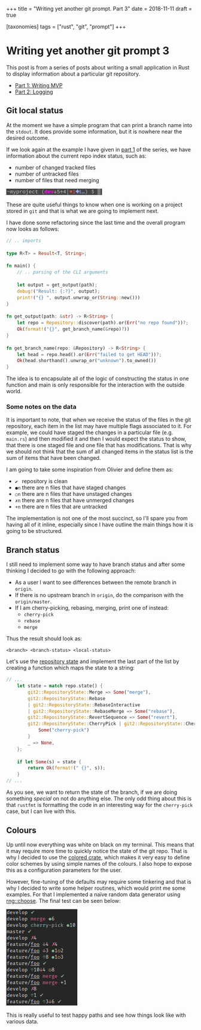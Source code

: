 +++
title = "Writing yet another git prompt. Part 3"
date = 2018-11-11
draft = true

[taxonomies]
tags = ["rust", "git", "prompt"]
+++

# Writing yet another git prompt 3

This post is from a series of posts about writing a small application in Rust to display information about a particular git repository.

- [Part 1: Writing MVP][part-1]
- [Part 2: Logging][part-2]

## Git local status

At the moment we have a simple program that can print a branch name into the
`stdout`.  It does provide some information, but it is nowhere near the desired
outcome.

If we look again at the example I have given in [part 1][part-1] of the series, we have information about the current repo index status, such as:
- number of changed tracked files
- number of untracked files
- number of files that need merging

![zsh-git-prompt-example][od-prompt-img]

These are quite useful things to know when one is working on a project stored
in `git` and that is what we are going to implement next.

I have done some refactoring since the last time and the overall program now
looks as follows:
```rust
// .. imports

type R<T> = Result<T, String>;

fn main() {
    // .. parsing of the CLI arguments

    let output = get_output(path);
    debug!("Result: {:?}", output);
    print!("{} ", output.unwrap_or(String::new()))
}

fn get_output(path: &str) -> R<String> {
    let repo = Repository::discover(path).or(Err("no repo found"))?;
    Ok(format!("{}", get_branch_name(&repo)?))
}

fn get_branch_name(repo: &Repository) -> R<String> {
    let head = repo.head().or(Err("failed to get HEAD"))?;
    Ok(head.shorthand().unwrap_or("unknown").to_owned())
}

```

The idea is to encapsulate all of the logic of constructing the status in one
function and main is only responsible for the interaction with the outside
world.

### Some notes on the data

It is important to note, that when we receive the status of the files in the
git repository, each item in the list may have multiple flags associated to it.
For example, we could have staged the changes in a particular file (e.g.
`main.rs`) and then modified it and then I would expect the status to show,
that there is one staged file and one file that has modifications.  That is why
we should not think that the sum of all changed items in the status list is the
sum of items that have been changed.

I am going to take some inspiration from Olivier and define them as:
- `✔ ` repository is clean
- `●n` there are n files that have staged changes
- `○n` there are n files that have unstaged changes
- `✗n` there are n files that have unmerged changes
- `+n` there are n files that are untracked

The implementation is not one of the most succinct, so I'll spare you from
having all of it inline, especially since I have outline the main things how it
is going to be structured.

## Branch status

I still need to implement some way to have branch status and after some thinking I decided to go with the following approach:
- As a user I want to see differences between the remote branch in `origin`.
- If there is no upstream branch in `origin`, do the comparison with the `origin/master`.
- If I am cherry-picking, rebasing, merging, print one of instead:
    - `cherry-pick`
    - `rebase`
    - `merge`

Thus the result should look as:
```
<branch> <branch-status> <local-status>
```

Let's use the [repository state][docs-git2-repo-state] and implement the last
part of the list by creating a function which maps the state to a string:
```rust
// ...
    let state = match repo.state() {
        git2::RepositoryState::Merge => Some("merge"),
        git2::RepositoryState::Rebase
        | git2::RepositoryState::RebaseInteractive
        | git2::RepositoryState::RebaseMerge => Some("rebase"),
        git2::RepositoryState::RevertSequence => Some("revert"),
        git2::RepositoryState::CherryPick | git2::RepositoryState::CherryPickSequence => {
            Some("cherry-pick")
        }
        _ => None,
    };

    if let Some(s) = state {
        return Ok(format!(" {}", s));
    }
// ...
```

As you see, we want to return the state of the branch, if we are doing
something *special* on not do anything else.  The only odd thing about this is
that `rustfmt` is formatting the code in an interesting way for the
`cherry-pick` case, but I can live with this.

## Colours

Up until now everything was white on black on my terminal.  This means that it
may require more time to quickly notice the state of the git repo.  That is why
I decided to use the [colored crate][colored-crate], which makes it very easy
to define color schemes by using simple names of the colours.  I also hope to
expose this as a configuration parameters for the user.

However, fine-tuning of the defaults may require some tinkering and that is why
I decided to write some helper routines, which would print me some examples.
For that I implemented a naïve random data generator using
[rng::choose][rng-crate].  The final test can be seen below:

![final test][final-test]

This is really useful to test happy paths and see how things look like with
various data.

[part-1]: https://anikevicius.lt/post/rust-git-prompt-1/
[part-2]: https://anikevicius.lt/post/rust-git-prompt-2/
[docs-git2-repo-state]: https://docs.rs/git2/0.7.5/git2/enum.RepositoryState.html
[colored-crate]: https://crates.io/crates/colored
[rng-crate]: https://docs.rs/rand/0.5.3/rand/trait.Rng.html#method.choose

[od-prompt-img]: od-prompt-img.png
[final-test]: test.png

